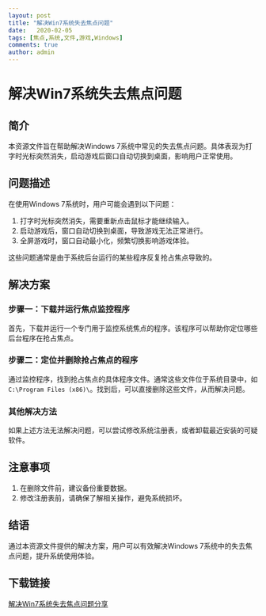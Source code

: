 ```yaml
---
layout: post
title: "解决Win7系统失去焦点问题"
date:   2020-02-05
tags: [焦点,系统,文件,游戏,Windows]
comments: true
author: admin
---
```

# 解决Win7系统失去焦点问题

## 简介

本资源文件旨在帮助解决Windows 7系统中常见的失去焦点问题。具体表现为打字时光标突然消失，启动游戏后窗口自动切换到桌面，影响用户正常使用。

## 问题描述

在使用Windows 7系统时，用户可能会遇到以下问题：
1. 打字时光标突然消失，需要重新点击鼠标才能继续输入。
2. 启动游戏后，窗口自动切换到桌面，导致游戏无法正常进行。
3. 全屏游戏时，窗口自动最小化，频繁切换影响游戏体验。

这些问题通常是由于系统后台运行的某些程序反复抢占焦点导致的。

## 解决方案

### 步骤一：下载并运行焦点监控程序

首先，下载并运行一个专门用于监控系统焦点的程序。该程序可以帮助你定位哪些后台程序在抢占焦点。

### 步骤二：定位并删除抢占焦点的程序

通过监控程序，找到抢占焦点的具体程序文件。通常这些文件位于系统目录中，如`C:\Program Files (x86)\`。找到后，可以直接删除这些文件，从而解决问题。

### 其他解决方法

如果上述方法无法解决问题，可以尝试修改系统注册表，或者卸载最近安装的可疑软件。

## 注意事项

1. 在删除文件前，建议备份重要数据。
2. 修改注册表前，请确保了解相关操作，避免系统损坏。

## 结语

通过本资源文件提供的解决方案，用户可以有效解决Windows 7系统中的失去焦点问题，提升系统使用体验。

## 下载链接

[解决Win7系统失去焦点问题分享](https://pan.quark.cn/s/14b1feaea82f)
